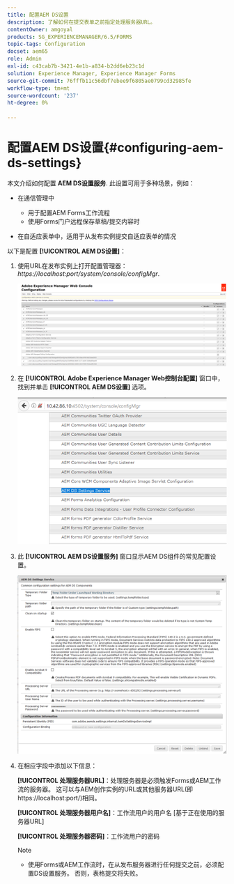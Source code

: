 ```yaml
---
title: 配置AEM DS设置
description: 了解如何在提交表单之前指定处理服务器URL。
contentOwner: amgoyal
products: SG_EXPERIENCEMANAGER/6.5/FORMS
topic-tags: Configuration
docset: aem65
role: Admin
exl-id: c43cab7b-3421-4e1b-a834-b2dd6eb23c1d
solution: Experience Manager, Experience Manager Forms
source-git-commit: 76fffb11c56dbf7ebee9f6805ae0799cd32985fe
workflow-type: tm+mt
source-wordcount: '237'
ht-degree: 0%

---
```


# 配置AEM DS设置{#configuring-aem-ds-settings}

本文介绍如何配置 **AEM DS设置服务**. 此设置可用于多种场景，例如：

* 在通信管理中

   * 用于配置AEM Forms工作流程
   * 使用Forms门户远程保存草稿/提交内容时

* 在自适应表单中，适用于从发布实例提交自适应表单的情况

以下是配置 **[!UICONTROL AEM DS设置]**：

1. 使用URL在发布实例上打开配置管理器：\
   *https://localhost:port/system/console/configMgr*.

   ![AEM Web控制台配置](assets/web_configuration_console_new.png)

1. 在 **[!UICONTROL Adobe Experience Manager Web控制台配置]** 窗口中，找到并单击 **[!UICONTROL AEM DS设置]** 选项。

   ![DS设置](assets/ds_settings_new.png)

1. 此 **[!UICONTROL AEM DS设置服务]** 窗口显示AEM DS组件的常见配置设置。

   ![DS设置服务](assets/ds_settings_service_new.png)

1. 在相应字段中添加以下信息：

   **[!UICONTROL 处理服务器URL]**：处理服务器是必须触发Forms或AEM工作流的服务器。 这可以与AEM创作实例的URL或其他服务器URL(即https://localhost:port/)相同。

   **[!UICONTROL 处理服务器用户名]**：工作流用户的用户名 [基于正在使用的服务器URL]

   **[!UICONTROL 处理服务器密码]**：工作流用户的密码

   >[!NOTE]
   >
   >
   >    
   >    
   >    * 使用Forms或AEM工作流时，在从发布服务器进行任何提交之前，必须配置DS设置服务。 否则，表格提交将失败。
   >    
   >
